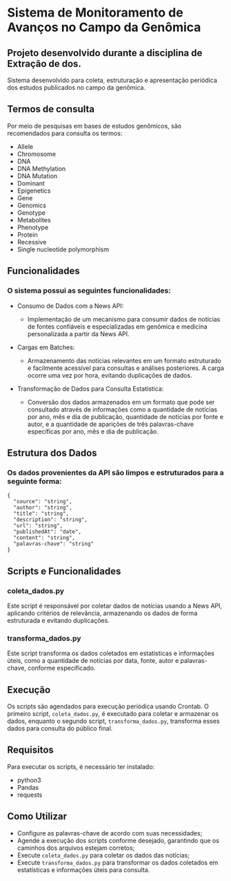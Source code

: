 # Sistema de Monitoramento de Avanços no Campo da Genômica

## Projeto desenvolvido durante a disciplina de Extração de dos.

Sistema desenvolvido para coleta, estruturação e apresentação periódica dos estudos publicados no campo da genômica.

## Termos de consulta

Por meio de pesquisas em bases de estudos genômicos, são recomendados para consulta os termos:

- Allele
- Chromosome
- DNA
- DNA Methylation
- DNA Mutation
- Dominant
- Epigenetics
- Gene
- Genomics
- Genotype
- Metabolites
- Phenotype
- Protein
- Recessive
- Single nucleotide polymorphism

## Funcionalidades

### O sistema possui as seguintes funcionalidades:

- Consumo de Dados com a News API:

  - Implementação de um mecanismo para consumir dados de notícias de fontes confiáveis e especializadas em genômica e medicina personalizada a partir da News API.

- Cargas em Batches:

  - Armazenamento das notícias relevantes em um formato estruturado e facilmente acessível para consultas e análises posteriores. A carga ocorre uma vez por hora, evitando duplicações de dados.

- Transformação de Dados para Consulta Estatística:

  - Conversão dos dados armazenados em um formato que pode ser consultado através de informações como a quantidade de notícias por ano, mês e dia de publicação, quantidade de notícias por fonte e autor, e a quantidade de aparições de três palavras-chave específicas por ano, mês e dia de publicação.

## Estrutura dos Dados

### Os dados provenientes da API são limpos e estruturados para a seguinte forma:

```
{
  "source": "string",
  "author": "string",
  "title": "string",
  "description": "string",
  "url": "string",
  "publishedAt": "date",
  "content": "string",
  "palavras-chave": "string"
}
```

## Scripts e Funcionalidades

### coleta_dados.py

Este script é responsável por coletar dados de notícias usando a News API, aplicando critérios de relevância, armazenando os dados de forma estruturada e evitando duplicações.

### transforma_dados.py

Este script transforma os dados coletados em estatísticas e informações úteis, como a quantidade de notícias por data, fonte, autor e palavras-chave, conforme especificado.

## Execução

Os scripts são agendados para execução periódica usando Crontab. O primeiro script, `coleta_dados.py`, é executado para coletar e armazenar os dados, enquanto o segundo script, `transforma_dados.py`, transforma esses dados para consulta do público final.

## Requisitos

Para executar os scripts, é necessário ter instalado:

- python3
- Pandas
- requests

## Como Utilizar

- Configure as palavras-chave de acordo com suas necessidades;
- Agende a execução dos scripts conforme desejado, garantindo que os caminhos dos arquivos estejam corretos;
- Execute `coleta_dados.py` para coletar os dados das notícias;
- Execute `transforma_dados.py` para transformar os dados coletados em estatísticas e informações úteis para consulta.
